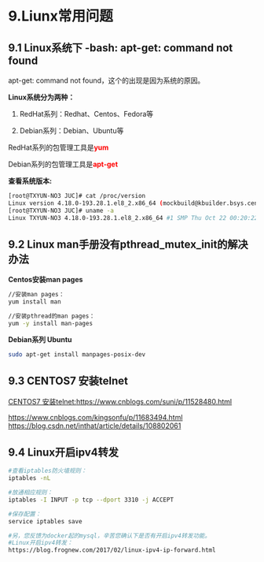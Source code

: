 # 9.Liunx常用问题

## 9.1 Linux系统下 -bash: apt-get: command not found

apt-get: command not found，这个的出现是因为系统的原因。

**Linux系统分为两种：**  
1. RedHat系列：Redhat、Centos、Fedora等 

2. Debian系列：Debian、Ubuntu等 

RedHat系列的包管理工具是<font color='red'><strong>yum</strong></font>

Debian系列的包管理工具是<font color='red'><strong>apt-get</strong></font>

**查看系统版本:**

```sh
[root@TXYUN-NO3 JUC]# cat /proc/version
Linux version 4.18.0-193.28.1.el8_2.x86_64 (mockbuild@kbuilder.bsys.centos.org) (gcc version 8.3.1 20191121 (Red Hat 8.3.1-5) (GCC)) #1 SMP Thu Oct 22 00:20:22 UTC 2020
[root@TXYUN-NO3 JUC]# uname -a
Linux TXYUN-NO3 4.18.0-193.28.1.el8_2.x86_64 #1 SMP Thu Oct 22 00:20:22 UTC 2020 x86_64 x86_64 x86_64 GNU/Linux
```
## 9.2  Linux man手册没有pthread_mutex_init的解决办法

**Centos安装man pages**
```sh
//安装man pages：
yum install man

//安装pthread的man pages：
yum -y install man-pages
```
**Debian系列 Ubuntu**
```sh
sudo apt-get install manpages-posix-dev 
```

## 9.3 CENTOS7 安装telnet

<a href="https://www.cnblogs.com/suni/p/11528480.html">CENTOS7 安装telnet:https://www.cnblogs.com/suni/p/11528480.html</a>


https://www.cnblogs.com/kingsonfu/p/11683494.html
https://blog.csdn.net/inthat/article/details/108802061

## 9.4 Linux开启ipv4转发


```sh
#查看iptables防火墙规则：
iptables -nL

#放通相应规则：
iptables -I INPUT -p tcp --dport 3310 -j ACCEPT

#保存配置：
service iptables save

#另，您反馈为docker起的mysql，辛苦您确认下是否有开启ipv4转发功能。
#Linux开启ipv4转发：
https://blog.frognew.com/2017/02/linux-ipv4-ip-forward.html
```